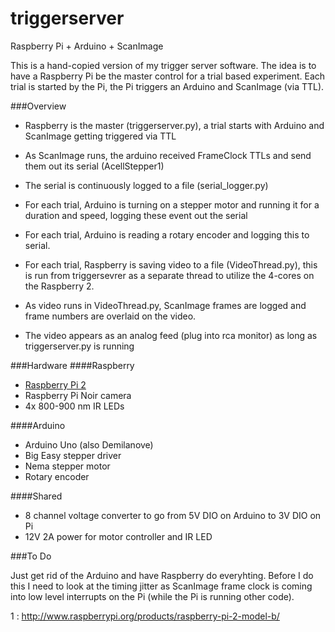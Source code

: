 # triggerserver
Raspberry Pi + Arduino + ScanImage

This is a hand-copied version of my trigger server software. The idea is to have a Raspberry Pi be the master control for a trial based experiment. Each trial is started by the Pi, the Pi triggers an Arduino and ScanImage (via TTL).

###Overview

- Raspberry is the master (triggerserver.py), a trial starts with Arduino and ScanImage getting triggered via TTL
- As ScanImage runs, the arduino received FrameClock TTLs and send them out its serial (AcellStepper1)
- The serial is continuously logged to a file (serial_logger.py)  

- For each trial, Arduino is turning on a stepper motor and running it for a duration and speed, logging these event out the serial
- For each trial, Arduino is reading a rotary encoder and logging this to serial.

- For each trial, Raspberry is saving video to a file (VideoThread.py), this is run from triggersevrer as a separate thread to utilize the 4-cores on the Raspberry 2.

- As video runs in VideoThread.py, ScanImage frames are logged and frame numbers are overlaid on the video.

- The video appears as an analog feed (plug into rca monitor) as long as triggerserver.py is running

###Hardware
####Raspberry
- [Raspberry Pi 2](1)
- Raspberry Pi Noir camera
- 4x 800-900 nm IR LEDs

####Arduino
- Arduino Uno (also Demilanove)
- Big Easy stepper driver
- Nema stepper motor
- Rotary encoder

####Shared
- 8 channel voltage converter to go from 5V DIO on Arduino to 3V DIO on Pi
- 12V 2A power for motor controller and IR LED

###To Do

Just get rid of the Arduino and have Raspberry do everyhting. Before I do this I need to look at the timing jitter as ScanImage frame clock is coming into low level interrupts on the Pi (while the Pi is running other code).

1 : http://www.raspberrypi.org/products/raspberry-pi-2-model-b/